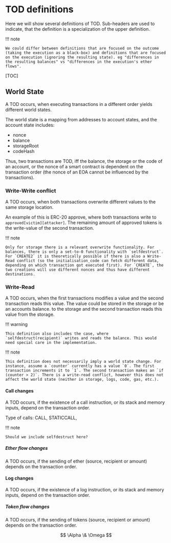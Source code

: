 # TOD definitions

Here we will show several definitions of TOD. Sub-headers are used to indicate, that the definition is a specialization of the upper definition.

!!! note

    We could differ between definitions that are focused on the outcome (taking the execution as a black-box) and definitions that are focused on the execution (ignoring the resulting state). eg "differences in the resulting balances" vs "differences in the execution's ether flows".

[TOC]

## World State

A TOD occurs, when executing transactions in a different order yields different world states.

The world state is a mapping from addresses to account states, and the account state includes:

- nonce
- balance
- storageRoot
- codeHash

Thus, two transactions are TOD, iff the balance, the storage or the code of an account, or the nonce of a smart contract is dependent on the transaction order (the nonce of an EOA cannot be influenced by the transactions).

### Write-Write conflict

A TOD occurs, when both transactions overwrite different values to the same storage location.

An example of this is ERC-20 approve, where both transactions write to `approved[victim][attacker]`. The remaining amount of approved tokens is the write-value of the second transaction.

!!! note

    Only for storage there is a relevant overwrite functionality. For balances, there is only a set-to-0 functionality with `selfdestruct`. For `CREATE2` it is theoretically possible if there is also a Write-Read conflict (so the initialisation_code can fetch different data, depending on which transaction got executed first). For `CREATE`, the two creations will use different nonces and thus have different destinations.

### Write-Read

A TOD occurs, when the first transactions modifies a value and the second transaction reads this value. The value could be stored in the storage or be an accounts balance. to the storage and the second transaction reads this value from the storage.

!!! warning

    This definition also includes the case, where `selfdestruct(recipient)` writes and reads the balance. This would need special care in the implementation.

!!! note

    This definition does not necessarily imply a world state change. For instance, assume a `counter` currently has a value `0`. The first transaction increments it to `1`. The second transaction makes an `if (counter > 2)`. There is a write-read conflict, however this does not affect the world state (neither in storage, logs, code, gas, etc.).

#### Call changes

A TOD occurs, if the existence of a call instruction, or its stack and memory inputs, depend on the transaction order.

Type of calls: CALL, STATICCALL, 

!!! note

    Should we include selfdestruct here?

##### Ether flow changes

A TOD occurs, if the sending of ether (source, recipient or amount) depends on the transaction order.

#### Log changes

A TOD occurs, if the existence of a log instruction, or its stack and memory inputs, depend on the transaction order.

##### Token flow changes

A TOD occurs, if the sending of tokens (source, recipient or amount) depends on the transaction order.



$$
\Alpha \& \Omega
$$
